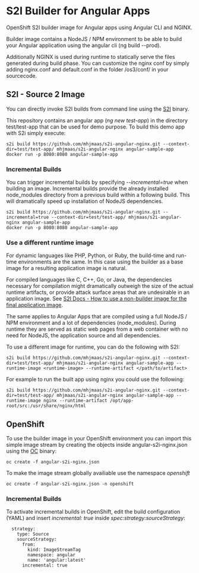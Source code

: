 # S2I Builder for Angular Apps
OpenShift S2I builder image for Angular apps using Angular CLI and NGINX.

Builder image contains a NodeJS / NPM environment to be able to build your Angular application using the angular cli (ng build --prod).

Additionally NGINX is used during runtime to statically serve the files generated during build phase. You can customize the nginx conf 
by simply adding nginx.conf and default.conf in the folder /os3/conf/ in your sourcecode.

## S2I - Source 2 Image
You can directly invoke S2I builds from command line using the [S2I](https://github.com/openshift/source-to-image) binary.

This repository contains an angular app (*ng new test-app*) in the directory test/test-app that can be used for demo purpose. To build this demo app with S2i simply execute:

```
s2i build https://github.com/mhjmaas/s2i-angular-nginx.git --context-dir=test/test-app/ mhjmaas/s2i-angular-nginx angular-sample-app
docker run -p 8080:8080 angular-sample-app
```

### Incremental Builds
You can trigger incremental builds by specifying *--incremental=true* when building an image. Incremental builds provide the already installed node_modules directory from a previous build within a following build. This will dramatically speed up installation of NodeJS dependencies.
```
s2i build https://github.com/mhjmaas/s2i-angular-nginx.git --incremental=true --context-dir=test/test-app/ mhjmaas/s2i-angular-nginx angular-sample-app
docker run -p 8080:8080 angular-sample-app
```

### Use a different runtime image
For dynamic languages like PHP, Python, or Ruby, the build-time and run-time environments are the same. In this case using the builder as a base image for a resulting application image is natural.

For compiled languages like C, C++, Go, or Java, the dependencies necessary for compilation might dramatically outweigh the size of the actual runtime artifacts, or provide attack surface areas that are undesirable in an application image. See [S2I Docs - How to use a non-builder image for the final application image](https://github.com/openshift/source-to-image/blob/master/docs/runtime_image.md).
 
The same applies to Angular Apps that are compiled using a full NodeJS / NPM environment and a lot of dependencies (node_modules). During runtime they are served as static web pages from a web container with no need for NodeJS, the application source and all dependencies.

To use a different image for runtime, you can do the following with S2I:
```
s2i build https://github.com/mhjmaas/s2i-angular-nginx.git --context-dir=test/test-app/ mhjmaas/s2i-angular-nginx angular-sample-app --runtime-image <runtime-image> --runtime-artifact </path/to/artifact>
```

For example to run the built app using nginx you could use the following:
```
s2i build https://github.com/mhjmaas/s2i-angular-nginx.git --context-dir=test/test-app/ mhjmaas/s2i-angular-nginx angular-sample-app --runtime-image nginx --runtime-artifact /opt/app-root/src:/usr/share/nginx/html
```

## OpenShift
To use the builder image in your OpenShift environment you can import this simple image stream by creating the objects inside angular-s2i-nginx.json using the [OC](https://github.com/openshift/origin) binary:
```
oc create -f angular-s2i-nginx.json
```

To make the image stream globally availiable use the namespace *openshift*
```
oc create -f angular-s2i-nginx.json -n openshift
```
### Incremental Builds
To activate incremental builds in OpenShift, edit the build configuration (YAML) and insert *incremental: true* inside *spec:strategy:sourceStrategy*:
```
  strategy:
    type: Source
    sourceStrategy:
      from:
        kind: ImageStreamTag
        namespace: angular
        name: 'angular:latest'
      incremental: true
```